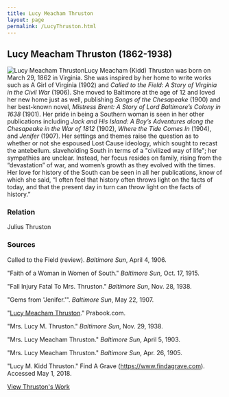 ```yaml
---
title: Lucy Meacham Thruston
layout: page
permalink: /LucyThruston.html
---
```


## Lucy Meacham Thruston (1862-1938)
<div style="float: left"><img src="https://elizajames.github.io/WLCB_draft/assets/img/LucyThruston.jpg" alt="Lucy Meacham Thruston"></div>

Lucy Meacham (Kidd) Thruston was born on March 29, 1862 in Virginia. She was inspired by her home to write works such as A Girl of Virginia (1902) and *Called to the Field: A Story of Virginia in the Civil War* (1906). She moved to Baltimore at the age of 12 and loved her new home just as well, publishing *Songs of the Chesapeake* (1900) and her best-known novel, *Mistress Brent: A Story of Lord Baltimore’s Colony in 1638* (1901). Her pride in being a Southern woman is seen in her other publications including *Jack and His Island: A Boy’s Adventures along the Chesapeake in the War of 1812* (1902), *Where the Tide Comes In* (1904), and *Jenifer* (1907). Her settings and themes raise the question as to whether or not she espoused Lost Cause ideology, which sought to recast the antebellum. slaveholding South in terms of a "civilized way of life"; her sympathies are unclear. Instead, her focus resides on family, rising from the “devastation” of war, and women’s growth as they evolved with the times. Her love for history of the South can be seen in all her publications,  know of which she said, “I often feel that history often throws light on the facts of today, and that the present day in turn can throw light on the facts of history.”

### Relation

Julius Thruston

### Sources

Called to the Field (review). *Baltimore Sun*, April 4, 1906.

"Faith of a Woman in Women of South." *Baltimore Sun*, Oct. 17, 1915.

"Fall Injury Fatal To Mrs. Thruston." *Baltimore Sun*, Nov. 28, 1938.

"Gems from 'Jenifer.'". *Baltimore Sun*, May 22, 1907.

"[Lucy Meacham Thruston](https://prabook.com/web/lucy_meacham.thruston/1408077)." Prabook.com.

"Mrs. Lucy M. Thruston." *Baltimore Sun*, Nov. 29, 1938.

"Mrs. Lucy Meacham Thruston." *Baltimore Sun*, April 5, 1903.

"Mrs. Lucy Meacham Thruston." *Baltimore Sun*, Apr. 26, 1905.

"Lucy M. Kidd Thruston." Find A Grave (https://www.findagrave.com). Accessed May 1, 2018.

[View Thruston's Work](https://elizajames.github.io/WLCB_draft/browse.html#thruston)
